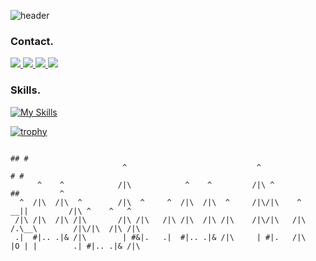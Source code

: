 ![header](https://capsule-render.vercel.app/api?type=venom&color=auto&height=300&section=header&text=Kim%20Jin%20Sun&desc=Backend%20Engineer&fontSize=80&descAlignY=65&fontColor=000000)



### Contact.
<p>
  <a href="mailto:kwlstjs00@gmail.com">
    <img src="https://skillicons.dev/icons?i=gmail&theme=light"/>
  </a>
  <a href="http://blog.ziinsun.com">
    <img src="https://skillicons.dev/icons?i=obsidian&theme=light"/>
  </a>
  <a href="http://instagram.com/ziinsun">
    <img src="https://skillicons.dev/icons?i=instagram&theme=light"/>
  </a>
  <a href="https://www.linkedin.com/in/kim-jin-sun-16a5bb320">
    <img src="https://skillicons.dev/icons?i=linkedin&theme=light"/>
  </a> 

</p>

### Skills.
[![My Skills](https://skillicons.dev/icons?i=java,kotlin,spring,nextjs,mysql,redis,postgresql,idea,vscode,git,github,bitbucket&theme=light)](https://skillicons.dev)


[![trophy](https://github-profile-trophy.vercel.app/?username=kimzinsun&theme=oldie&margin-w=15)](https://github.com/ryo-ma/github-profile-trophy)  

```
                                                                                ## #
                         ^                             ^                       # #                      
      ^    ^            /|\            ^    ^         /|\ ^                   ##         ^              
  ^  /|\  /|\  ^        /|\  ^     ^  /|\  /|\  ^     /|\/|\    ^          __||         /|\ ^    ^   ^ 
 /|\ /|\  /|\ /|\       /|\ /|\   /|\ /|\  /|\ /|\    /|\/|\   /|\        /.\__\        /|\/|\  /|\ /|\
 .|  #|.. .|& /|\        | #&|.   .|  #|.. .|& /|\     | #|.   /|\        |O | |        .| #|.. .|& /|\
```
